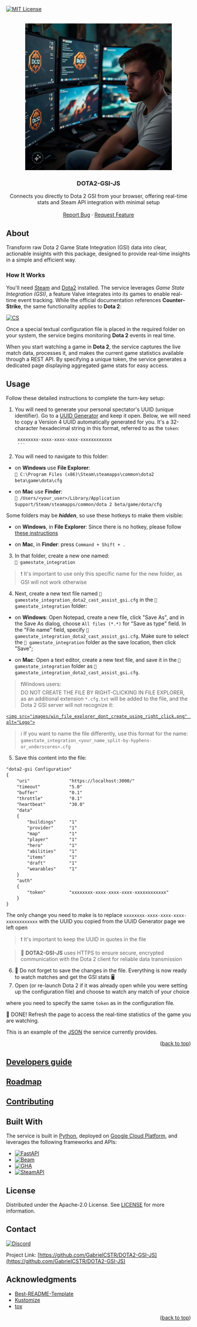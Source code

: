 [![MIT License][license-shield]][license-url]

<!-- PROJECT LOGO -->
<br />
<div align="center">
  <a href="#">
    <img src="images/logo.jpg" height="400px" alt="Logo">
  </a>

  <h3 align="center">DOTA2-GSI-JS</h3>

  <p align="center">
    Connects you directly to Dota 2 GSI from your browser, offering real-time stats and Steam API integration with minimal setup
    <br />
    <br />
    <a href="#">Report Bug</a>
    ·
    <a href="#">Request Feature</a>
  </p>
</div>

## About

Transform raw Dota 2 Game State Integration (GSI) data into clear, actionable insights with this package, designed to provide real-time insights in a simple and efficient way.

### How It Works

You'll need [Steam](https://store.steampowered.com/)
and [Dota2](https://store.steampowered.com/app/570/Dota_2/) installed. The
service leverages _Game State Integration (GSI)_, a feature Valve integrates
into its games to enable real-time event tracking. While the official
documentation references **Counter-Strike**, the same functionality applies to
**Dota 2**:

[![CS][cs]][cs-url]

Once a special textual configuration file
is placed in the required folder on your system, the service begins
monitoring **Dota 2** events in real time.

When you start watching a game in **Dota 2**, the service captures the live
match data, processes it, and makes the current game statistics available
through a REST API. By specifying a unique token, the service generates a
dedicated page displaying aggregated game stats for easy access.

## Usage

Follow these detailed instructions to complete the turn-key setup:

1. You will need to generate your personal spectator's UUID (unique identifier).
   Go to a [UUID Generator](https://www.uuidgenerator.net/version4) and keep it
   open. Below, we will need to copy a Version 4 UUID automatically
   generated for you. It's a 32-character hexadecimal string in this format,
   referred to as the `token`:

   ````text
    xxxxxxxx-xxxx-xxxx-xxxx-xxxxxxxxxxxx
    ```

   ````

2. You will need to navigate to this folder:

- on **Windows** use **File Explorer**:  
  `📁 C:\Program Files (x86)\Steam\steamapps\common\dota2 beta\game\dota\cfg`

- on **Mac** use **Finder**:  
   `📁 /Users/<your_user>/Library/Application
Support/Steam/steamapps/common/dota 2 beta/game/dota/cfg`

Some folders may be **_hidden_**, so use these hotkeys to make them visible:

- on **Windows**, in **File Explorer**: Since there is no hotkey, please
  follow [these instructions](https://support.microsoft.com/en-us/windows/show-hidden-files-0320fe58-0117-fd59-6851-9b7f9840fdb2)

- on **Mac**, in **Finder**: press `Command + Shift + .`

3. In that folder, create a new one named:  
   `📁 gamestate_integration`

> ❗ It's important to use only this specific name for the new folder, as GSI
> will not work otherwise

4. Next, create a new text file named
   `📄 gamestate_integration_dota2_cast_assist_gsi.cfg` in the `📁 gamestate_integration` folder:

- on **Windows**: Open Notepad, create a new file, click "Save As", and in the
  Save As dialog, choose `All files (*.*)` for "Save as type" field. In the
  "File name" field, specify `📄 gamestate_integration_dota2_cast_assist_gsi.cfg`.
  Make sure to select the `📁 gamestate_integration` folder as the save
  location,
  then click "Save";

- on **Mac**: Open a text editor, create a new text file, and save it in the
  `📁 gamestate_integration` folder as `📄 gamestate_integration_dota2_cast_assist_gsi.cfg`.

> ❗Windows users:  
> DO NOT CREATE THE FILE BY RIGHT-CLICKING IN FILE EXPLORER,
> as an additional extension `*.cfg.txt` will be added to the file, and the
> Dota 2 GSI server will not recognize it:
> <a href="#">

    <img src="images/win_file_explorer_dont_create_using_right_click.png"  alt="Logo">

  </a>

> ℹ️ If you want to name the file differently, use this format for the name:
> `gamestate_integration_<your_name_split-by-hyphens-or_underscores>.cfg`

5. Save this content into the file:

```text
"dota2-gsi Configuration"
{
    "uri"               "https://localhost:3000/"
    "timeout"           "5.0"
    "buffer"            "0.1"
    "throttle"          "0.1"
    "heartbeat"         "30.0"
    "data"
    {
        "buildings"     "1"
        "provider"      "1"
        "map"           "1"
        "player"        "1"
        "hero"          "1"
        "abilities"     "1"
        "items"         "1"
        "draft"         "1"
        "wearables"     "1"
    }
    "auth"
    {
        "token"         "xxxxxxxx-xxxx-xxxx-xxxx-xxxxxxxxxxxx"
    }
}
```

The only change you need to make is to replace
`xxxxxxxx-xxxx-xxxx-xxxx-xxxxxxxxxxxx` with the UUID you copied from the
UUID Generator page we left open

> ❗ It's important to keep the UUID in quotes in the file

> 🔐 **DOTA2-GSI-JS** uses HTTPS to ensure secure, encrypted communication
> with the Dota 2 client for reliable data transmission

6. 💾 Do not forget to save the changes in the file. Everything
   is now ready to watch matches and get the GSI stats 🖥️
7. Open (or re-launch Dota 2 if it was already open while you were setting
   up the configuration file) and choose to watch any match of your choice

where you need to specify the same `token` as in the configuration file.

🎉 DONE! Refresh the page to access the real-time statistics of the game you
are watching.

This is an example of the [JSON](./app/templates/example_stats.json) the service currently provides.

<p align="right">(<a href="#readme-top">back to top</a>)</p>

## [Developers guide](DEVELOPERS.md)

## [Roadmap](ROADMAP.md)

## [Contributing](CONTRIBUTING.md)

## Built With

The service is built in [Python](https://www.python.org/), deployed on
[Google Cloud Platform](https://cloud.google.com/), and
leverages the following frameworks and APIs:

- [![FastAPI][fastapi]][fastapi-url]
- [![Beam][beam]][beam-url]
- [![GHA][gha]][gha-url]
- [![SteamAPI][steamapi]][steamapi-url]

<!-- LICENSE -->

## License

Distributed under the Apache-2.0 License. See [LICENSE](LICENSE) for more
information.

<!-- CONTACT -->

## Contact

[![Discord][discord]][discord-url]

Project Link: [https://github.com/GabrielCSTR/DOTA2-GSI-JS](https://github.com/GabrielCSTR/DOTA2-GSI-JS)

<!-- ACKNOWLEDGMENTS -->

## Acknowledgments

- [Best-README-Template](https://github.com/othneildrew/Best-README-Template)
- [Kustomize](https://kustomize.io/)
- [tox](https://tox.wiki/)

<p align="right">(<a href="#readme-top">back to top</a>)</p>

<!-- MARKDOWN LINKS & IMAGES -->
<!-- https://www.markdownguide.org/basic-syntax/#reference-style-links -->

[license-shield]: https://img.shields.io/github/license/GabrielCSTR/DOTA2-GSI-JS.svg?style=for-the-badge
[license-url]: https://github.com/GabrielCSTR/DOTA2-GSI-JS/blob/main/LICENSE
[linkedin-shield]: https://img.shields.io/badge/-LinkedIn-blue.svg?style=for-the-badge&logo=linkedin&colorB=blue
[fastapi]: https://img.shields.io/badge/FastAPI-009688?style=for-the-badge&logo=fastapi&logoColor=white
[fastapi-url]: https://fastapi.tiangolo.com/
[beam]: https://img.shields.io/badge/Apache%20Beam-FFA500?style=for-the-badge&logo=apache&logoColor=FFD700
[beam-url]: https://beam.apache.org/
[gha]: https://img.shields.io/badge/GitHub%20Actions-2A2A2A?style=for-the-badge&logo=githubactions&logoColor=white
[gha-url]: https://github.com/features/actions
[steamapi]: https://img.shields.io/badge/Steam%20API-294172?style=for-the-badge&logo=steam&logoColor=white
[steamapi-url]: https://steamcommunity.com/dev/apikey
[cs]: https://img.shields.io/badge/Counter--Strike%20GSI-000000?style=for-the-badge&logo=counter-strike&logoColor=white
[cs-url]: https://developer.valvesoftware.com/wiki/Counter-Strike:_Global_Offensive_Game_State_Integration
[discord]: https://img.shields.io/badge/Discord-5865F2?style=for-the-badge&logo=discord&logoColor=white
[discord-url]: https://discord.gg/9xCccyGF
